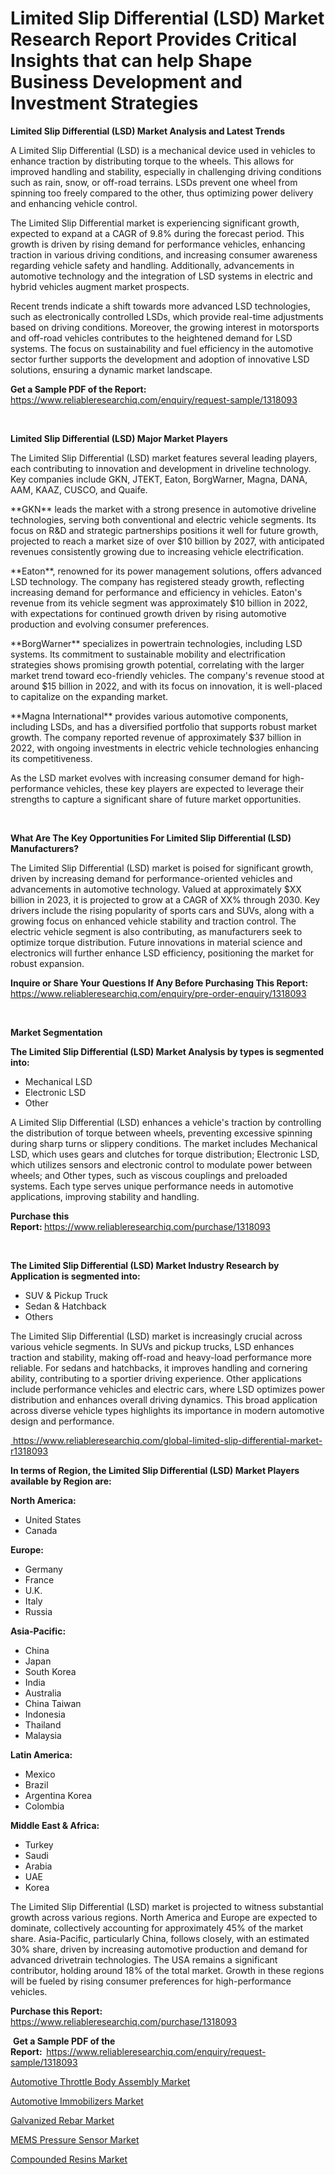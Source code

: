 <p><h1>Limited Slip Differential (LSD) Market Research Report Provides Critical Insights that can help Shape Business Development and Investment Strategies</h1></p><p><strong>Limited Slip Differential (LSD) Market Analysis and Latest Trends</strong></p>
<p><p>A Limited Slip Differential (LSD) is a mechanical device used in vehicles to enhance traction by distributing torque to the wheels. This allows for improved handling and stability, especially in challenging driving conditions such as rain, snow, or off-road terrains. LSDs prevent one wheel from spinning too freely compared to the other, thus optimizing power delivery and enhancing vehicle control.</p><p>The Limited Slip Differential market is experiencing significant growth, expected to expand at a CAGR of 9.8% during the forecast period. This growth is driven by rising demand for performance vehicles, enhancing traction in various driving conditions, and increasing consumer awareness regarding vehicle safety and handling. Additionally, advancements in automotive technology and the integration of LSD systems in electric and hybrid vehicles augment market prospects. </p><p>Recent trends indicate a shift towards more advanced LSD technologies, such as electronically controlled LSDs, which provide real-time adjustments based on driving conditions. Moreover, the growing interest in motorsports and off-road vehicles contributes to the heightened demand for LSD systems. The focus on sustainability and fuel efficiency in the automotive sector further supports the development and adoption of innovative LSD solutions, ensuring a dynamic market landscape.</p></p>
<p><strong>Get a Sample PDF of the Report:&nbsp;</strong> <a href="https://www.reliableresearchiq.com/enquiry/request-sample/1318093?utm_campaign=1159&utm_medium=2&utm_source=Github&utm_content=ia&utm_term=30012025&utm_id=limited-slip-differential-lsd">https://www.reliableresearchiq.com/enquiry/request-sample/1318093</a></p>
<p>&nbsp;</p>
<p><strong>Limited Slip Differential (LSD) Major Market Players</strong></p>
<p><p>The Limited Slip Differential (LSD) market features several leading players, each contributing to innovation and development in driveline technology. Key companies include GKN, JTEKT, Eaton, BorgWarner, Magna, DANA, AAM, KAAZ, CUSCO, and Quaife. </p><p>**GKN** leads the market with a strong presence in automotive driveline technologies, serving both conventional and electric vehicle segments. Its focus on R&D and strategic partnerships positions it well for future growth, projected to reach a market size of over $10 billion by 2027, with anticipated revenues consistently growing due to increasing vehicle electrification.</p><p>**Eaton**, renowned for its power management solutions, offers advanced LSD technology. The company has registered steady growth, reflecting increasing demand for performance and efficiency in vehicles. Eaton's revenue from its vehicle segment was approximately $10 billion in 2022, with expectations for continued growth driven by rising automotive production and evolving consumer preferences.</p><p>**BorgWarner** specializes in powertrain technologies, including LSD systems. Its commitment to sustainable mobility and electrification strategies shows promising growth potential, correlating with the larger market trend toward eco-friendly vehicles. The company's revenue stood at around $15 billion in 2022, and with its focus on innovation, it is well-placed to capitalize on the expanding market.</p><p>**Magna International** provides various automotive components, including LSDs, and has a diversified portfolio that supports robust market growth. The company reported revenue of approximately $37 billion in 2022, with ongoing investments in electric vehicle technologies enhancing its competitiveness.</p><p>As the LSD market evolves with increasing consumer demand for high-performance vehicles, these key players are expected to leverage their strengths to capture a significant share of future market opportunities.</p></p>
<p>&nbsp;</p>
<p><strong>What Are The Key Opportunities For Limited Slip Differential (LSD) Manufacturers?</strong></p>
<p><p>The Limited Slip Differential (LSD) market is poised for significant growth, driven by increasing demand for performance-oriented vehicles and advancements in automotive technology. Valued at approximately $XX billion in 2023, it is projected to grow at a CAGR of XX% through 2030. Key drivers include the rising popularity of sports cars and SUVs, along with a growing focus on enhanced vehicle stability and traction control. The electric vehicle segment is also contributing, as manufacturers seek to optimize torque distribution. Future innovations in material science and electronics will further enhance LSD efficiency, positioning the market for robust expansion.</p></p>
<p><strong>Inquire or Share Your Questions If Any Before Purchasing This Report:</strong> <a href="https://www.reliableresearchiq.com/enquiry/pre-order-enquiry/1318093?utm_campaign=1159&utm_medium=2&utm_source=Github&utm_content=ia&utm_term=30012025&utm_id=limited-slip-differential-lsd">https://www.reliableresearchiq.com/enquiry/pre-order-enquiry/1318093</a></p>
<p>&nbsp;</p>
<p><strong>Market Segmentation</strong></p>
<p><strong>The Limited Slip Differential (LSD) Market Analysis by types is segmented into:</strong></p>
<p><ul><li>Mechanical LSD</li><li>Electronic LSD</li><li>Other</li></ul></p>
<p><p>A Limited Slip Differential (LSD) enhances a vehicle's traction by controlling the distribution of torque between wheels, preventing excessive spinning during sharp turns or slippery conditions. The market includes Mechanical LSD, which uses gears and clutches for torque distribution; Electronic LSD, which utilizes sensors and electronic control to modulate power between wheels; and Other types, such as viscous couplings and preloaded systems. Each type serves unique performance needs in automotive applications, improving stability and handling.</p></p>
<p><strong>Purchase this Report:&nbsp;</strong><a href="https://www.reliableresearchiq.com/purchase/1318093?utm_campaign=1159&utm_medium=2&utm_source=Github&utm_content=ia&utm_term=30012025&utm_id=limited-slip-differential-lsd">https://www.reliableresearchiq.com/purchase/1318093</a></p>
<p>&nbsp;</p>
<p><strong>The Limited Slip Differential (LSD) Market Industry Research by Application is segmented into:</strong></p>
<p><ul><li>SUV & Pickup Truck</li><li>Sedan & Hatchback</li><li>Others</li></ul></p>
<p><p>The Limited Slip Differential (LSD) market is increasingly crucial across various vehicle segments. In SUVs and pickup trucks, LSD enhances traction and stability, making off-road and heavy-load performance more reliable. For sedans and hatchbacks, it improves handling and cornering ability, contributing to a sportier driving experience. Other applications include performance vehicles and electric cars, where LSD optimizes power distribution and enhances overall driving dynamics. This broad application across diverse vehicle types highlights its importance in modern automotive design and performance.</p></p>
<p><a href="https://www.reliableresearchiq.com/global-limited-slip-differential-market-r1318093?utm_campaign=1159&utm_medium=2&utm_source=Github&utm_content=ia&utm_term=30012025&utm_id=limited-slip-differential-lsd">&nbsp;https://www.reliableresearchiq.com/global-limited-slip-differential-market-r1318093</a></p>
<p><strong>In terms of Region, the Limited Slip Differential (LSD) Market Players available by Region are:</strong></p>
<p>
    <p> <strong> North America: </strong>
        <ul>
            <li>United States</li>
            <li>Canada</li>
        </ul>
        </p> 
    <p> <strong> Europe: </strong>
        <ul>
            <li>Germany</li>
            <li>France</li>
            <li>U.K.</li>
            <li>Italy</li>
            <li>Russia</li>
        </ul>
        </p> 
    <p> <strong> Asia-Pacific: </strong>
        <ul>
            <li>China</li>
            <li>Japan</li>
            <li>South Korea</li>
            <li>India</li>
            <li>Australia</li>
            <li>China Taiwan</li>
            <li>Indonesia</li>
            <li>Thailand</li>
            <li>Malaysia</li>
        </ul>
        </p> 
    <p> <strong> Latin America: </strong>
        <ul>
            <li>Mexico</li>
            <li>Brazil</li>
            <li>Argentina Korea</li>
            <li>Colombia</li>
        </ul>
        </p> 
    <p> <strong> Middle East & Africa: </strong>
        <ul>
            <li>Turkey</li>
            <li>Saudi</li>
            <li>Arabia</li>
            <li>UAE</li>
            <li>Korea</li>
        </ul>
    </p>
    </p>
<p><p>The Limited Slip Differential (LSD) market is projected to witness substantial growth across various regions. North America and Europe are expected to dominate, collectively accounting for approximately 45% of the market share. Asia-Pacific, particularly China, follows closely, with an estimated 30% share, driven by increasing automotive production and demand for advanced drivetrain technologies. The USA remains a significant contributor, holding around 18% of the total market. Growth in these regions will be fueled by rising consumer preferences for high-performance vehicles.</p></p>
<p><strong>Purchase this Report: </strong><a href="https://www.reliableresearchiq.com/purchase/1318093?utm_campaign=1159&utm_medium=2&utm_source=Github&utm_content=ia&utm_term=30012025&utm_id=limited-slip-differential-lsd">https://www.reliableresearchiq.com/purchase/1318093</a></p>
<p>&nbsp;<strong>Get a Sample PDF of the Report:&nbsp;&nbsp;</strong><a href="https://www.reliableresearchiq.com/enquiry/request-sample/1318093?utm_campaign=1159&utm_medium=2&utm_source=Github&utm_content=ia&utm_term=30012025&utm_id=limited-slip-differential-lsd">https://www.reliableresearchiq.com/enquiry/request-sample/1318093</a></p>
<p><strong></strong></p>
<p><p><a href="https://www.linkedin.com/pulse/automotive-throttle-body-assembly-market-analysis-report-2025-g1djf?utm_campaign=1159&utm_medium=2&utm_source=Github&utm_content=ia&utm_term=30012025&utm_id=limited-slip-differential-lsd">Automotive Throttle Body Assembly Market</a></p><p><a href="https://www.linkedin.com/pulse/automotive-immobilizers-industry-outlook-20252032-revenue-2rw0f?utm_campaign=1159&utm_medium=2&utm_source=Github&utm_content=ia&utm_term=30012025&utm_id=limited-slip-differential-lsd">Automotive Immobilizers Market</a></p><p><a href="https://github.com/lessielawlis/Market-Research-Report-List-1/blob/main/galvanized-rebar-market.md?utm_campaign=1159&utm_medium=2&utm_source=Github&utm_content=ia&utm_term=30012025&utm_id=limited-slip-differential-lsd">Galvanized Rebar Market</a></p><p><a href="https://www.linkedin.com/pulse/comprehensive-overview-mems-pressure-sensor-market-competitive-nisze?utm_campaign=1159&utm_medium=2&utm_source=Github&utm_content=ia&utm_term=30012025&utm_id=limited-slip-differential-lsd">MEMS Pressure Sensor Market</a></p><p><a href="https://github.com/mcfred89/Market-Research-Report-List-1/blob/main/compounded-resins-market.md?utm_campaign=1159&utm_medium=2&utm_source=Github&utm_content=ia&utm_term=30012025&utm_id=limited-slip-differential-lsd">Compounded Resins Market</a></p></p>